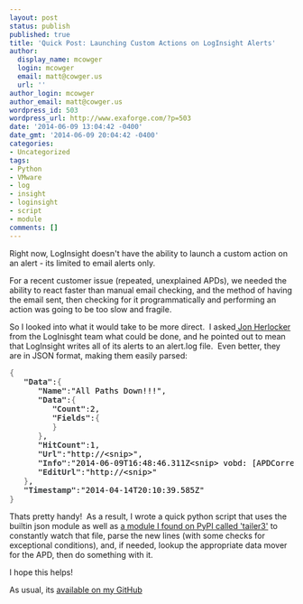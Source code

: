 ```yaml
---
layout: post
status: publish
published: true
title: 'Quick Post: Launching Custom Actions on LogInsight Alerts'
author:
  display_name: mcowger
  login: mcowger
  email: matt@cowger.us
  url: ''
author_login: mcowger
author_email: matt@cowger.us
wordpress_id: 503
wordpress_url: http://www.exaforge.com/?p=503
date: '2014-06-09 13:04:42 -0400'
date_gmt: '2014-06-09 20:04:42 -0400'
categories:
- Uncategorized
tags:
- Python
- VMware
- log
- insight
- loginsight
- script
- module
comments: []
---
```

<p>Right now, LogInsight doesn't have the ability to launch a custom action on an alert - its limited to email alerts only.</p>
<p>For a recent customer issue (repeated, unexplained APDs), we needed the ability to react faster than manual email checking, and the method of having the email sent, then checking for it programmatically and performing an action was going to be too slow and fragile.</p>
<p>So I looked into what it would take to be more direct.  I asked<a href="http://blogs.vmware.com/management/author/jonherlocker"> Jon Herlocker</a> from the LogInisght team what could be done, and he pointed out to mean that LogInsight writes all of its alerts to an alert.log file.  Even better, they are in JSON format, making them easily parsed:</p>
<pre><span id="s-1" class="sBrace structure-1" style="color: #666666;">{</span><br style="color: #000000;" /><span style="color: #000000;">   </span><span id="s-2" class="sObjectK" style="font-weight: bold; color: #36393b;">"Data"</span><span id="s-3" class="sColon">:</span><span id="s-4" class="sBrace structure-2" style="color: #666666;">{</span><br style="color: #000000;" /><span style="color: #000000;">   </span><span style="color: #000000;">   </span><span id="s-5" class="sObjectK" style="font-weight: bold; color: #36393b;">"Name"</span><span id="s-6" class="sColon">:</span><span id="s-7" class="sObjectV" style="color: #000000;">"All Paths Down!!!"</span><span id="s-8" class="sComma">,</span><br style="color: #000000;" /><span style="color: #000000;">   </span><span style="color: #000000;">   </span><span id="s-9" class="sObjectK" style="font-weight: bold; color: #36393b;">"Data"</span><span id="s-10" class="sColon">:</span><span id="s-11" class="sBrace structure-3" style="color: #666666;">{</span><br style="color: #000000;" /><span style="color: #000000;">   </span><span style="color: #000000;">   </span><span style="color: #000000;">   </span><span id="s-12" class="sObjectK" style="font-weight: bold; color: #36393b;">"Count"</span><span id="s-13" class="sColon">:</span><span id="s-14" class="sObjectV" style="color: #000000;">2</span><span id="s-15" class="sComma">,</span><br style="color: #000000;" /><span style="color: #000000;">   </span><span style="color: #000000;">   </span><span style="color: #000000;">   </span><span id="s-16" class="sObjectK" style="font-weight: bold; color: #36393b;">"Fields"</span><span id="s-17" class="sColon">:</span><span id="s-18" class="sBrace structure-4" style="color: #666666;">{</span><br style="color: #000000;" /><span style="color: #000000;">   </span><span style="color: #000000;">   </span><span style="color: #000000;">   </span><span id="s-22" class="sBrace structure-4" style="color: #666666;">}</span><br style="color: #000000;" /><span style="color: #000000;">   </span><span style="color: #000000;">   </span><span id="s-23" class="sBrace structure-3" style="color: #666666;">}</span><span id="s-24" class="sComma">,</span><br style="color: #000000;" /><span style="color: #000000;">   </span><span style="color: #000000;">   </span><span id="s-25" class="sObjectK" style="font-weight: bold; color: #36393b;">"HitCount"</span><span id="s-26" class="sColon">:</span><span id="s-27" class="sObjectV" style="color: #000000;">1</span><span id="s-28" class="sComma">,</span><br style="color: #000000;" /><span style="color: #000000;">   </span><span style="color: #000000;">   </span><span id="s-29" class="sObjectK" style="font-weight: bold; color: #36393b;">"Url"</span><span id="s-30" class="sColon">:</span><span id="s-31" class="sObjectV" style="color: #000000;">"http://&lt;snip&gt;"</span><span id="s-32" class="sComma">,</span><br style="color: #000000;" /><span style="color: #000000;">   </span><span style="color: #000000;">   </span><span id="s-33" class="sObjectK" style="font-weight: bold; color: #36393b;">"Info"</span><span id="s-34" class="sColon">:</span><span id="s-35" class="sObjectV" style="color: #000000;">"2014-06-09T16:48:46.311Z&lt;snip&gt; vobd: [APDCorrelator] 3012029821721us: [esx.problem.storage.apd.start] Device or filesystem with identifier [0e9de197-9b49ee96] has entered the All Paths Down state."</span><span id="s-36" class="sComma">,</span><br style="color: #000000;" /><span style="color: #000000;">   </span><span style="color: #000000;">   </span><span id="s-37" class="sObjectK" style="font-weight: bold; color: #36393b;">"EditUrl"</span><span id="s-38" class="sColon">:</span><span id="s-39" class="sObjectV" style="color: #000000;">"http://&lt;snip&gt;"</span><br style="color: #000000;" /><span style="color: #000000;">   </span><span id="s-40" class="sBrace structure-2" style="color: #666666;">}</span><span id="s-41" class="sComma">,</span><br style="color: #000000;" /><span style="color: #000000;">   </span><span id="s-42" class="sObjectK" style="font-weight: bold; color: #36393b;">"Timestamp"</span><span id="s-43" class="sColon">:</span><span id="s-44" class="sObjectV" style="color: #000000;">"2014-04-14T20:10:39.585Z"</span><br style="color: #000000;" /><span id="s-45" class="sBrace structure-1" style="color: #666666;">}</span></pre>
<p>Thats pretty handy!  As a result, I wrote a quick python script that uses the builtin json module as well as <a href="https://pypi.python.org/pypi/tailer3/0.3">a module I found on PyPI called 'tailer3'</a> to constantly watch that file, parse the new lines (with some checks for exceptional conditions), and, if needed, lookup the appropriate data mover for the APD, then do something with it.</p>
<p>I hope this helps!</p>
<p>As usual, its <a href="https://github.com/mcowger/LogInsightScriptRunner">available on my GitHub</a></p>
<p>&nbsp;</p>
